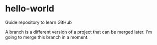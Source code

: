 # hello-world
Guide repository to learn GitHub

A branch is a different version of a project that can be merged later. I'm going to merge this branch in a moment.
